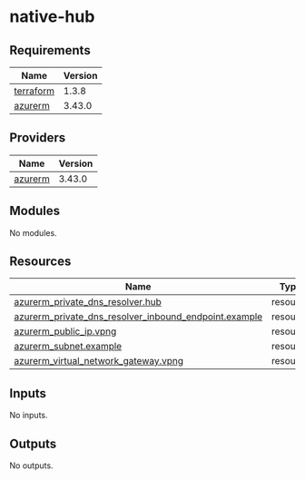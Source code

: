 # native-hub

<!-- BEGINNING OF PRE-COMMIT-TERRAFORM DOCS HOOK -->
## Requirements

| Name | Version |
|------|---------|
| <a name="requirement_terraform"></a> [terraform](#requirement\_terraform) | 1.3.8 |
| <a name="requirement_azurerm"></a> [azurerm](#requirement\_azurerm) | 3.43.0 |

## Providers

| Name | Version |
|------|---------|
| <a name="provider_azurerm"></a> [azurerm](#provider\_azurerm) | 3.43.0 |

## Modules

No modules.

## Resources

| Name | Type |
|------|------|
| [azurerm_private_dns_resolver.hub](https://registry.terraform.io/providers/hashicorp/azurerm/3.43.0/docs/resources/private_dns_resolver) | resource |
| [azurerm_private_dns_resolver_inbound_endpoint.example](https://registry.terraform.io/providers/hashicorp/azurerm/3.43.0/docs/resources/private_dns_resolver_inbound_endpoint) | resource |
| [azurerm_public_ip.vpng](https://registry.terraform.io/providers/hashicorp/azurerm/3.43.0/docs/resources/public_ip) | resource |
| [azurerm_subnet.example](https://registry.terraform.io/providers/hashicorp/azurerm/3.43.0/docs/resources/subnet) | resource |
| [azurerm_virtual_network_gateway.vpng](https://registry.terraform.io/providers/hashicorp/azurerm/3.43.0/docs/resources/virtual_network_gateway) | resource |

## Inputs

No inputs.

## Outputs

No outputs.
<!-- END OF PRE-COMMIT-TERRAFORM DOCS HOOK -->
